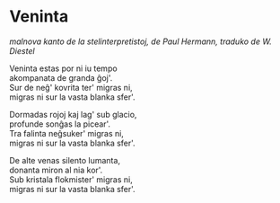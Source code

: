 # Veninta

 *malnova kanto de la stelinterpretistoj,
  de Paul Hermann, traduko de W. Diestel*

Veninta estas por ni iu tempo  
akompanata  de granda ĝoj'.  
Sur de neĝ' kovrita ter' migras ni,  
migras ni sur la vasta blanka sfer'.

Dormadas rojoj kaj lag' sub glacio,  
profunde sonĝas la picear'.   
Tra falinta neĝsuker' migras ni,  
migras ni sur la vasta blanka sfer'.


De alte venas silento lumanta,  
donanta miron al nia kor'.  
Sub kristala flokmister' migras ni,  
migras ni sur la vasta blanka sfer'.  








